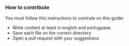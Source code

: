 ### How to contribute

You must follow this instructions to contrute on this guide:

  - Write content at least in english and portuguese
  - Save each file on the correct directory
  - Open a pull request with your suggestions